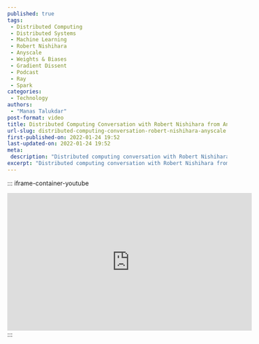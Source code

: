 ```yaml
---
published: true
tags:
 - Distributed Computing
 - Distributed Systems
 - Machine Learning
 - Robert Nishihara
 - Anyscale
 - Weights & Biases
 - Gradient Dissent
 - Podcast
 - Ray
 - Spark
categories:
 - Technology
authors:
 - "Manas Talukdar"
post-format: video
title: Distributed Computing Conversation with Robert Nishihara from Anyscale
url-slug: distributed-computing-conversation-robert-nishihara-anyscale
first-published-on: 2022-01-24 19:52
last-updated-on: 2022-01-24 19:52
meta:
 description: "Distributed computing conversation with Robert Nishihara from Anyscale."
excerpt: "Distributed computing conversation with Robert Nishihara from Anyscale."
---
```


::: iframe-container-youtube
<iframe width="560" height="315" frameborder=0 src="https://www.youtube.com/embed/zRaWCFJcagI?si=nDNwD02UFggVT7gF" allow="accelerometer; autoplay; clipboard-write; encrypted-media; gyroscope; picture-in-picture; web-share; fullscreen"></iframe>
:::
